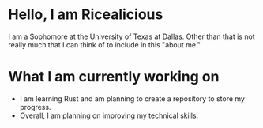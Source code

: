 # Hello, I am Ricealicious
I am a Sophomore at the University of Texas at Dallas. Other than that is not really much that I can think of to include in this "about me."

# What I am currently working on
- I am learning Rust and am planning to create a repository to store my progress.
- Overall, I am planning on improving my technical skills.
